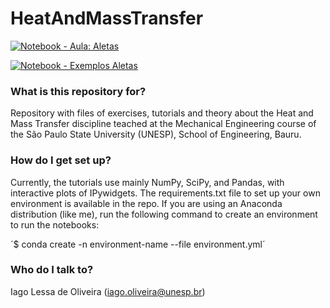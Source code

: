# HeatAndMassTransfer #
[![Notebook - Aula: Aletas](https://mybinder.org/badge_logo.svg)](https://mybinder.org/v2/gh/ComputationalThermalSciencesUNESP/HeatAndMassTransfer.git/main?labpath=finsHeatTransfer.ipynb)

[![Notebook - Exemplos Aletas](https://mybinder.org/badge_logo.svg)](https://mybinder.org/v2/gh/ComputationalThermalSciencesUNESP/HeatAndMassTransfer.git/main?labpath=finsExamplesIncropera8thEd.ipynb)

### What is this repository for? ###

Repository with files of exercises, tutorials and theory about the Heat and
Mass Transfer discipline teached at the Mechanical Engineering course of the
São Paulo State University (UNESP), School of Engineering, Bauru.  

### How do I get set up? ###

Currently, the tutorials use mainly NumPy, SciPy, and Pandas, with interactive
plots of IPywidgets. The requirements.txt file to set up your own environment
is available in the repo. If you are using an Anaconda distribution (like me),
run the following command to create an environment to run the notebooks:

´$ conda create -n environment-name --file environment.yml´

### Who do I talk to? ###

Iago Lessa de Oliveira
(iago.oliveira@unesp.br)
